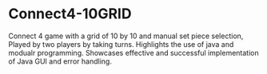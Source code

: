 # Connect4-10GRID
Connect 4 game with a grid of 10 by 10 and manual set piece selection,  Played by two players by taking turns.
Highlights the use of java and modualr programming.
Showcases effective and successful implementation of Java GUI and error handling.
